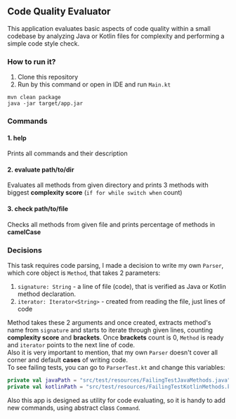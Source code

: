 ## Code Quality Evaluator
This application evaluates basic aspects of code quality within a small codebase by analyzing Java or Kotlin files for complexity and performing a simple code style check.

### How to run it?
1. Clone this repository
2. Run by this command or open in IDE and run ```Main.kt```  
```
mvn clean package
java -jar target/app.jar
 ```

### Commands
#### 1. help 
Prints all commands and their description
#### 2. evaluate path/to/dir
Evaluates all methods from given directory and prints 3 methods with biggest **complexity score** (`if for while switch when` count)
#### 3. check path/to/file
Checks all methods from given file and prints percentage of methods in **camelCase**

### Decisions
This task requires code parsing, I made a decision to write my own `Parser`, which core object is `Method`, that takes 2 parameters:
1. `signature: String` - a line of file (code), that is verified as Java or Kotlin method declaration.
2. `iterator: Iterator<String>` - created from reading the file, just lines of code

Method takes these 2 arguments and once created, extracts method's name from `signature` and starts to iterate through given lines, counting **complexity score** and **brackets**. Once **brackets** count is 0, `Method` is ready and `iterator` points to the next line of code.  
Also it is very important to mention, that my own `Parser` doesn't cover all corner and default **cases** of writing code.  
To see failing tests, you can go to `ParserTest.kt` and change this variables:  
```kotlin
private val javaPath = "src/test/resources/FailingTestJavaMethods.java"
private val kotlinPath = "src/test/resources/FailingTestKotlinMethods.kt"
```

Also this app is designed as utility for code evaluating, so it is handy to add new commands, using abstract class `Command`.




